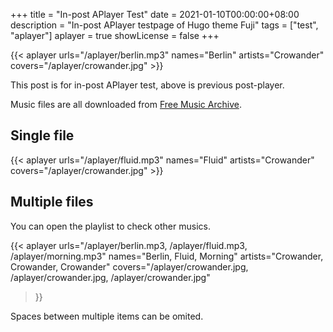 +++
title = "In-post APlayer Test"
date = 2021-01-10T00:00:00+08:00
description = "In-post APlayer testpage of Hugo theme Fuji"
tags = ["test", "aplayer"]
aplayer = true
showLicense = false
+++

{{< aplayer urls="/aplayer/berlin.mp3" names="Berlin" artists="Crowander" covers="/aplayer/crowander.jpg" >}}

This post is for in-post APlayer test, above is previous post-player.

Music files are all downloaded from [Free Music Archive](https://freemusicarchive.org).

<!--more-->

## Single file

{{< aplayer urls="/aplayer/fluid.mp3" names="Fluid" artists="Crowander" covers="/aplayer/crowander.jpg" >}}

## Multiple files

You can open the playlist to check other musics.

{{< aplayer
    urls="/aplayer/berlin.mp3, /aplayer/fluid.mp3, /aplayer/morning.mp3"
    names="Berlin, Fluid, Morning"
    artists="Crowander, Crowander, Crowander"
    covers="/aplayer/crowander.jpg, /aplayer/crowander.jpg, /aplayer/crowander.jpg"
>}}

Spaces between multiple items can be omited.
